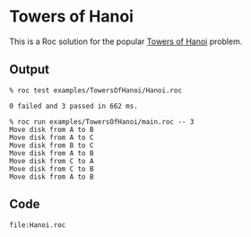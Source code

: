 
# Towers of Hanoi 

This is a Roc solution for the popular [Towers of Hanoi](https://en.wikipedia.org/wiki/Tower_of_Hanoi) problem.

## Output

```
% roc test examples/TowersOfHanoi/Hanoi.roc 

0 failed and 3 passed in 662 ms.

% roc run examples/TowersOfHanoi/main.roc -- 3
Move disk from A to B
Move disk from A to C
Move disk from B to C
Move disk from A to B
Move disk from C to A
Move disk from C to B
Move disk from A to B
```

## Code
```roc
file:Hanoi.roc
```